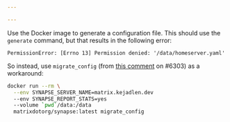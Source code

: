 ```yaml
---

---
```


Use the Docker image to generate a configuration file. This should use the
`generate` command, but that results in the following error:

```
PermissionError: [Errno 13] Permission denied: '/data/homeserver.yaml'
```

So instead, use `migrate_config` (from [this comment][migrate-config] on #6303)
as a workaround:

[migrate-config]: https://github.com/matrix-org/synapse/issues/6303#issuecomment-548293934

```sh
docker run --rm \
  --env SYNAPSE_SERVER_NAME=matrix.kejadlen.dev
  --env SYNAPSE_REPORT_STATS=yes
  --volume `pwd`/data:/data
  matrixdotorg/synapse:latest migrate_config
```

